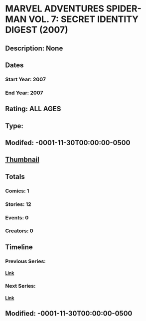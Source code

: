 # MARVEL ADVENTURES SPIDER-MAN VOL. 7: SECRET IDENTITY DIGEST (2007)
## Description: None
## Dates
### Start Year: 2007
### End Year: 2007
## Rating: ALL AGES
## Type: 
## Modifed: -0001-11-30T00:00:00-0500
## [Thumbnail](http://i.annihil.us/u/prod/marvel/i/mg/9/40/4bc3962d461dc.jpg)
## Totals
### Comics: 1
### Stories: 12
### Events: 0
### Creators: 0
## Timeline
### Previous Series: 
#### [Link]()
### Next Series: 
#### [Link]()
## Modified: -0001-11-30T00:00:00-0500